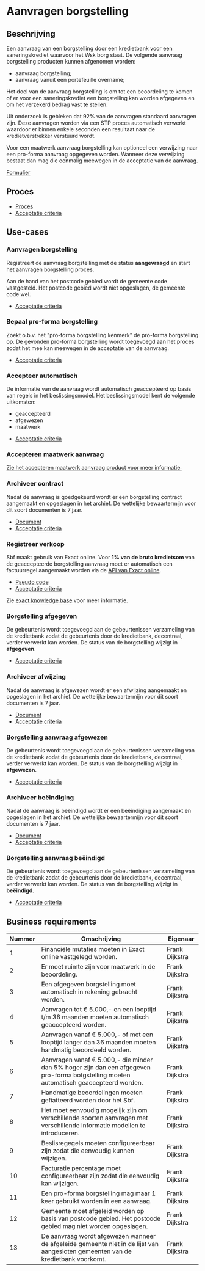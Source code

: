# Aanvragen borgstelling

## Beschrijving

Een aanvraag van een borgstelling door een kredietbank voor een saneringskrediet waarvoor het Wsk borg staat. De volgende aanvraag borgstelling producten kunnen afgenomen worden:

* aanvraag borgstelling;
* aanvraag vanuit een portefeuille overname;

Het doel van de aanvraag borgstelling is om tot een beoordeling te komen of er voor een saneringskrediet een borgstelling kan worden afgegeven en om het verzekerd bedrag vast te stellen.

Uit onderzoek is gebleken dat 92% van de aanvragen standaard aanvragen zijn. Deze aanvragen worden via een STP proces automatisch verwerkt waardoor er binnen enkele seconden een resultaat naar de kredietverstrekker verstuurd wordt.

Voor een maatwerk aanvraag borgstelling kan optioneel een verwijzing naar een pro-forma aanvraag opgegeven worden. Wanneer deze verwijzing bestaat dan mag die eenmalig meewegen in de acceptatie van de aanvraag.

<!-- einde -->

[Formulier](product.user-task.yml)

## Proces

* [Proces](proces.bpmn)
* [Acceptatie criteria](proces.feature)

## Use-cases

### Aanvragen borgstelling

Registreert de aanvraag borgstelling met de status **aangevraagd** en start het aanvragen borgstelling proces.

Aan de hand van het postcode gebied wordt de gemeente code vastgesteld. Het postcode gebied wordt niet opgeslagen, de gemeente code wel.

<!-- einde -->

* [Acceptatie criteria](aanvragen-borgstelling.feature)

### Bepaal pro-forma borgstelling

Zoekt o.b.v. het "pro-forma borgstelling kenmerk" de pro-forma borgstelling op. De gevonden pro-forma borgstelling wordt toegevoegd aan het proces zodat het mee kan meewegen in de acceptatie van de aanvraag.

* [Acceptatie criteria](bepaal-pro-forma_borgstelling.feature)

### Accepteer automatisch

De informatie van de aanvraag wordt automatisch geaccepteerd op basis van regels in het beslissingsmodel. Het beslissingsmodel kent de volgende uitkomsten:

* geaccepteerd
* afgewezen
* maatwerk

<!-- einde -->

* [Acceptatie criteria](accepteer-automatisch.feature)

### Accepteren maatwerk aanvraag

[Zie het accepteren maatwerk aanvraag product voor meer informatie.](accepteren-maatwerk-aanvraag/index.md)

### Archiveer contract

Nadat de aanvraag is goedgekeurd wordt er een borgstelling contract aangemaakt en opgeslagen in het archief. De wettelijke bewaartermijn voor dit soort documenten is 7 jaar.

<!-- einde -->

* [Document](contract.message.md)
* [Acceptatie criteria](../archiveer.feature)

### Registreer verkoop

Sbf maakt gebruik van Exact online. Voor **1% van de bruto kredietsom** van de geaccepteerde borgstelling aanvraag moet er automatisch een factuurregel aangemaakt worden via de [API van Exact online](https://start.exactonline.nl/docs/HlpRestAPIResourcesDetails.aspx?name=SalesInvoiceSalesInvoiceLines).

<!-- einde -->

* [Pseudo code](RegistreerBorgstellingVerkoopUseCase.java)
* [Acceptatie criteria](registreer-verkoop.feature)

Zie [exact knowledge base](https://support.exactonline.com/community/s/knowledge-base#All-All-DNO-Content-restapibusinessexamplesalesorder) voor meer informatie.

### Borgstelling afgegeven

De gebeurtenis wordt toegevoegd aan de gebeurtenissen verzameling van de kredietbank zodat de gebeurtenis door de kredietbank, decentraal, verder verwerkt kan worden. De status van de borgstelling wijzigt in **afgegeven**.

<!-- einde -->

* [Acceptatie criteria](../verstuur-gebeurtenis.feature)

### Archiveer afwijzing

Nadat de aanvraag is afgewezen wordt er een afwijzing aangemaakt en opgeslagen in het archief. De wettelijke bewaartermijn voor dit soort documenten is 7 jaar.

<!-- einde -->

* [Document](afwijzing.message.md)
* [Acceptatie criteria](../archiveer.feature)

### Borgstelling aanvraag afgewezen

De gebeurtenis wordt toegevoegd aan de gebeurtenissen verzameling van de kredietbank zodat de gebeurtenis door de kredietbank, decentraal, verder verwerkt kan worden. De status van de borgstelling wijzigt in **afgewezen**.

<!-- einde -->

* [Acceptatie criteria](../verstuur-gebeurtenis.feature)

### Archiveer beëindiging

Nadat de aanvraag is beëindigd wordt er een beëindiging aangemaakt en opgeslagen in het archief. De wettelijke bewaartermijn voor dit soort documenten is 7 jaar.

<!-- einde -->

* [Document](beeindiging.message.md)
* [Acceptatie criteria](../archiveer.feature)

### Borgstelling aanvraag beëindigd

De gebeurtenis wordt toegevoegd aan de gebeurtenissen verzameling van de kredietbank zodat de gebeurtenis door de kredietbank, decentraal, verder verwerkt kan worden. De status van de borgstelling wijzigt in **beëindigd**.

<!-- einde -->

* [Acceptatie criteria](../verstuur-gebeurtenis.feature)

## Business requirements

| Nummer | Omschrijving                                                                                                                         | Eigenaar                  |
| -------| ------------------------------------------------------------------------------------------------------------------------------------ | ------------------------- |
| 1      | Financiële mutaties moeten in Exact online vastgelegd worden.                                                                        | Frank Dijkstra |
| 2      | Er moet ruimte zijn voor maatwerk in de beoordeling.                                                                                 | Frank Dijkstra |
| 3      | Een afgegeven borgstelling moet automatisch in rekening gebracht worden.                                                             | Frank Dijkstra |
| 4      | Aanvragen tot € 5.000,- en een looptijd t/m 36 maanden moeten automatisch geaccepteerd worden.                                       | Frank Dijkstra |
| 5      | Aanvragen vanaf € 5.000,- of met een looptijd langer dan 36 maanden moeten handmatig beoordeeld worden.                              | Frank Dijkstra |
| 6      | Aanvragen vanaf € 5.000,- die minder dan 5% hoger zijn dan een afgegeven pro-forma botgstelling moeten automatisch geaccepteerd worden. | Frank Dijkstra |
| 7      | Handmatige beoordelingen moeten gefiatteerd worden door het Sbf.                                                                     | Frank Dijkstra |
| 8      | Het moet eenvoudig mogelijk zijn om verschillende soorten aanvragen met verschillende informatie modellen te introduceren.           | Frank Dijkstra |
| 9      | Beslisregegels moeten configureerbaar zijn zodat die eenvoudig kunnen wijzigen.                                                      | Frank Dijkstra |
| 10     | Facturatie percentage moet configureerbaar zijn zodat die eenvoudig kan wijzigen.                                                    | Frank Dijkstra |
| 11     | Een pro-forma borgstelling mag maar 1 keer gebruikt worden in een aanvraag.                                                                 | Frank Dijkstra |
| 12      | Gemeente moet afgeleid worden op basis van postcode gebied. Het postcode gebied mag niet worden opgeslagen.                          | Frank Dijkstra |
| 13     | De aanvraag wordt afgewezen wanneer de afgeleide gemeente niet in de lijst van aangesloten gemeenten van de kredietbank voorkomt.   | Frank Dijkstra |

